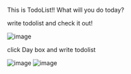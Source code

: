 This is TodoList!!
What will you do today? 

write todolist and check it out! 


![image](https://user-images.githubusercontent.com/78121870/110432367-5c112300-80f2-11eb-9b23-3f8e751e1830.png)

click Day box and write todolist

![image](https://user-images.githubusercontent.com/78121870/110432448-7ba84b80-80f2-11eb-9fba-d8f18b2fca1c.png)
![image](https://user-images.githubusercontent.com/78121870/110432515-94186600-80f2-11eb-97f6-e2c86c0d2153.png)

